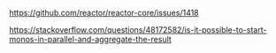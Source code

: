 https://github.com/reactor/reactor-core/issues/1418

https://stackoverflow.com/questions/48172582/is-it-possible-to-start-monos-in-parallel-and-aggregate-the-result
